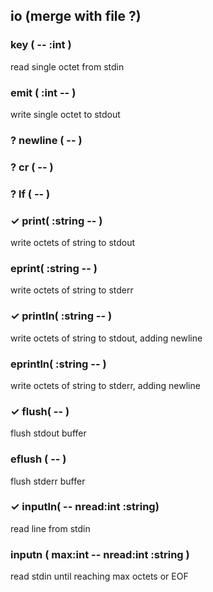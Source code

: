 ## io (merge with file ?)



### key ( -- :int ) 
read single octet from stdin
### emit ( :int -- ) 
write single octet to stdout
### ? newline ( -- ) 
### ? cr ( -- )
### ? lf ( -- )

### ✓ print( :string -- )
write octets of string to stdout
### eprint( :string -- )
write octets of string to stderr
### ✓ println( :string -- )
write octets of string to stdout, adding newline
### eprintln( :string -- )
write octets of string to stderr, adding newline

### ✓ flush( -- )
flush stdout buffer
### eflush ( -- )
flush stderr buffer

### ✓ inputln( -- nread:int :string)
read line from stdin
### inputn ( max:int -- nread:int :string )
read stdin until reaching max octets or EOF